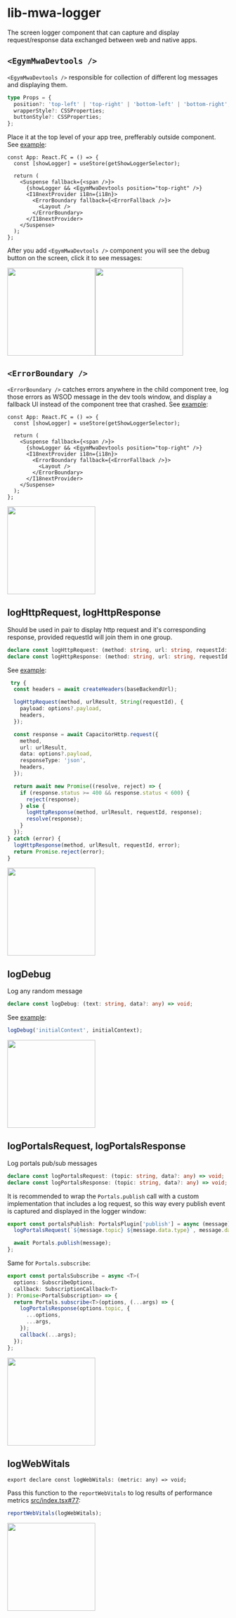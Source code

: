 # lib-mwa-logger
The screen logger component that can capture and display request/response data exchanged between web and native apps.

## `<EgymMwaDevtools />`

`<EgymMwaDevtools />` responsible for collection of different log messages and displaying them.

```ts
type Props = {
  position?: 'top-left' | 'top-right' | 'bottom-left' | 'bottom-right';
  wrapperStyle?: CSSProperties;
  buttonStyle?: CSSProperties;
};
```

Place it at the top level of your app tree, prefferably outside <IonApp /> component. See [example](https://github.com/egym/mwa-reference/blob/main/src/App.tsx#L46):

```tsx {6}
const App: React.FC = () => {
  const [showLogger] = useStore(getShowLoggerSelector);

  return (
    <Suspense fallback={<span />}>
      {showLogger && <EgymMwaDevtools position="top-right" />}
      <I18nextProvider i18n={i18n}>
        <ErrorBoundary fallback={<ErrorFallback />}>
          <Layout />
        </ErrorBoundary>
      </I18nextProvider>
    </Suspense>
  );
};
```

After you add `<EgymMwaDevtools />` component you will see the debug button on the screen, click it to see messages:

<div style="display: inline-flex; ">
  <img src ="https://user-images.githubusercontent.com/15348910/218138966-c28cbdbb-8186-48dd-ad62-a70f761ce8c1.png" width="200">
  <img src ="https://user-images.githubusercontent.com/15348910/218140112-3829db04-94ae-4112-9191-cddbcfb58036.png" width="200">
</div>

## `<ErrorBoundary />`

`<ErrorBoundary />` catches errors anywhere in the child component tree, log those errors as WSOD message in the dev tools window, and display a fallback UI instead of the component tree that crashed. See [example](https://github.com/egym/mwa-reference/blob/main/src/App.tsx#L48):

```tsx {8}
const App: React.FC = () => {
  const [showLogger] = useStore(getShowLoggerSelector);

  return (
    <Suspense fallback={<span />}>
      {showLogger && <EgymMwaDevtools position="top-right" />}
      <I18nextProvider i18n={i18n}>
        <ErrorBoundary fallback={<ErrorFallback />}>
          <Layout />
        </ErrorBoundary>
      </I18nextProvider>
    </Suspense>
  );
};
```

<img src ="https://user-images.githubusercontent.com/15348910/218146677-5572ccee-bfb5-43f7-bff9-0dac38c02833.png" width="200">

## logHttpRequest, logHttpResponse

Should be used in pair to display http request and it's corresponding response, provided requestId will join them in one group.

```ts
declare const logHttpRequest: (method: string, url: string, requestId: string | number, payload?: any) => void;
declare const logHttpResponse: (method: string, url: string, requestId: string | number, response?: any) => void;
```

See [example](https://github.com/egym/mwa-reference/blob/main/src/utils/api/createApiRequest.ts#L58-L85):

```ts {4-7,21,26}
 try {
  const headers = await createHeaders(baseBackendUrl);

  logHttpRequest(method, urlResult, String(requestId), {
    payload: options?.payload,
    headers,
  });

  const response = await CapacitorHttp.request({
    method,
    url: urlResult,
    data: options?.payload,
    responseType: 'json',
    headers,
  });

  return await new Promise((resolve, reject) => {
    if (response.status >= 400 && response.status < 600) {
      reject(response);
    } else {
      logHttpResponse(method, urlResult, requestId, response);
      resolve(response);
    }
  });
} catch (error) {
  logHttpResponse(method, urlResult, requestId, error);
  return Promise.reject(error);
}
```

<img src ="https://user-images.githubusercontent.com/15348910/218145513-6f889aff-8c4f-41c1-b0cb-1f5c2a2132ea.png" width="200">

## logDebug

Log any random message

```ts
declare const logDebug: (text: string, data?: any) => void;
```

See [example](https://github.com/egym/mwa-reference/blob/main/src/index.tsx#L51):

```ts
logDebug('initialContext', initialContext);
```

<img src ="https://user-images.githubusercontent.com/15348910/218204891-8aee4d18-7b3a-4bfb-b13d-cec444d527f6.png" width="200">

## logPortalsRequest, logPortalsResponse

Log portals pub/sub messages

```ts
declare const logPortalsRequest: (topic: string, data?: any) => void;
declare const logPortalsResponse: (topic: string, data?: any) => void;
```

It is recommended to wrap the `Portals.publish` call with a custom implementation that includes a log request, so this way every publish event is captured and displayed in the logger window:

```ts
export const portalsPublish: PortalsPlugin['publish'] = async (message) => {
  logPortalsRequest(`${message.topic} ${message.data.type}`, message.data);

  await Portals.publish(message);
};
```

Same for `Portals.subscribe`:

```ts
export const portalsSubscribe = async <T>(
  options: SubscribeOptions,
  callback: SubscriptionCallback<T>
): Promise<PortalSubscription> => {
  return Portals.subscribe<T>(options, (...args) => {
    logPortalsResponse(options.topic, {
      ...options,
      ...args,
    });
    callback(...args);
  });
};
```

<img src ="https://user-images.githubusercontent.com/15348910/218205043-ee80b01f-75bb-4b14-944f-be991409e755.png" width="200">

## logWebWitals

```
export declare const logWebWitals: (metric: any) => void;
```

Pass this function to the `reportWebVitals` to log results of performance metrics [src/index.tsx#77](https://github.com/egym/mwa-reference/blob/main/src/index.tsx#L77):

```ts
reportWebVitals(logWebWitals);
```

<img src ="https://user-images.githubusercontent.com/15348910/218205131-61bc64e2-7905-4ab0-978f-3709b963d4a7.png" width="200">
